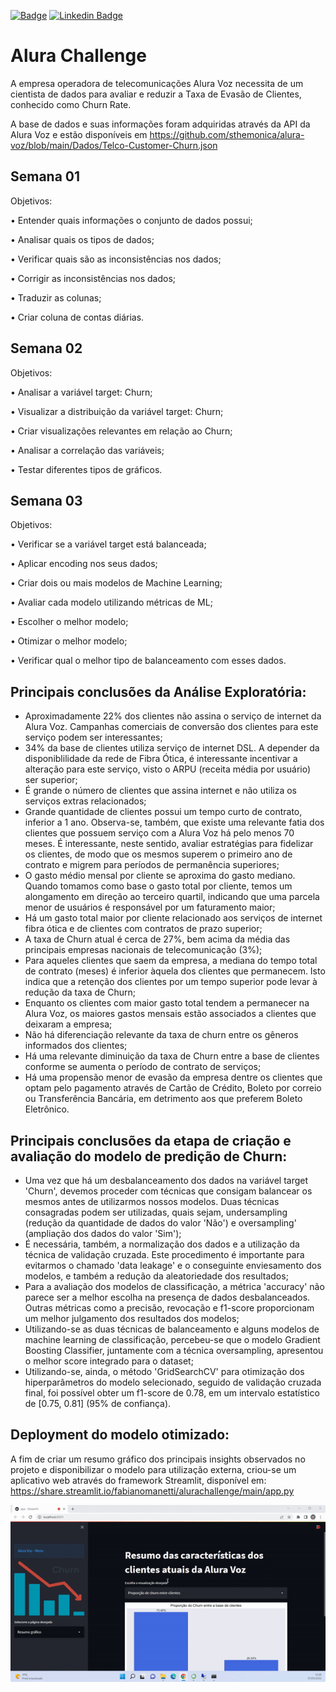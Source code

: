 [![Badge](https://img.shields.io/badge/Author-Fabiano_Manetti-%237159c1?style=flat-square&logo=ghost)](https://github.com/FabianoManetti/) [![Linkedin Badge](https://img.shields.io/badge/LinkedIn-0077B5?style=for-the-badge&logo=linkedin&logoColor=white)](https://www.linkedin.com/in/fabiano-manetti/)

# Alura Challenge
A empresa operadora de telecomunicações Alura Voz necessita de um cientista de dados para avaliar e reduzir a Taxa de Evasão de Clientes, conhecido como Churn Rate.

A base de dados e suas informações foram adquiridas através da API da Alura Voz e estão disponíveis em https://github.com/sthemonica/alura-voz/blob/main/Dados/Telco-Customer-Churn.json

## Semana 01

Objetivos:

•	Entender quais informações o conjunto de dados possui;

•	Analisar quais os tipos de dados;

•	Verificar quais são as inconsistências nos dados;

•	Corrigir as inconsistências nos dados;

•	Traduzir as colunas;

•	Criar coluna de contas diárias.

## Semana 02

Objetivos:

•	Analisar a variável target: Churn;

•	Visualizar a distribuição da variável target: Churn;

•	Criar visualizações relevantes em relação ao Churn;

•	Analisar a correlação das variáveis;

•	Testar diferentes tipos de gráficos.

## Semana 03

Objetivos:

•	Verificar se a variável target está balanceada;

•	Aplicar encoding nos seus dados;

•	Criar dois ou mais modelos de Machine Learning;

•	Avaliar cada modelo utilizando métricas de ML;

•	Escolher o melhor modelo;

•	Otimizar o melhor modelo;

•	Verificar qual o melhor tipo de balanceamento com esses dados.

## Principais conclusões da Análise Exploratória:

 * Aproximadamente 22% dos clientes não assina o serviço de internet da Alura Voz. Campanhas comerciais de conversão dos clientes para este serviço podem ser interessantes;
 * 34% da base de clientes utiliza serviço de internet DSL. A depender da disponiblilidade da rede de Fibra Ótica, é interessante incentivar a alteração para este serviço, visto o ARPU (receita média por usuário) ser superior;
 * É grande o número de clientes que assina internet e não utiliza os serviços extras relacionados;
 * Grande quantidade de clientes possui um tempo curto de contrato, inferior a 1 ano. Observa-se, também, que existe uma relevante fatia dos clientes que possuem serviço com a Alura Voz há pelo menos 70 meses. É interessante, neste sentido, avaliar estratégias para fidelizar os clientes, de modo que os mesmos superem o primeiro ano de contrato e migrem para períodos de permanência superiores;
 * O gasto médio mensal por cliente se aproxima do gasto mediano. Quando tomamos como base o gasto total por cliente, temos um alongamento em direção ao terceiro quartil, indicando que uma parcela menor de usuários é responsável por um faturamento maior;
 * Há um gasto total maior por cliente relacionado aos serviços de internet fibra ótica e de clientes com contratos de prazo superior;
 * A taxa de Churn atual é cerca de 27%, bem acima da média das principais empresas nacionais de telecomunicação (3%);
 * Para aqueles clientes que saem da empresa, a mediana do tempo total de contrato (meses) é inferior àquela dos clientes que permanecem. Isto indica que a retenção dos clientes por um tempo superior pode levar à redução da taxa de Churn;
 * Enquanto os clientes com maior gasto total tendem a permanecer na Alura Voz, os maiores gastos mensais estão associados a clientes que deixaram a empresa;
 * Não há diferenciação relevante da taxa de churn entre os gêneros informados dos clientes;
 * Há uma relevante diminuição da taxa de Churn entre a base de clientes conforme se aumenta o período de contrato de serviços;
 * Há uma propensão menor de evasão da empresa dentre os clientes que optam pelo pagamento através de Cartão de Crédito, Boleto por correio ou Transferência Bancária, em detrimento aos que preferem Boleto Eletrônico.

## Principais conclusões da etapa de criação e avaliação do modelo de predição de Churn:

 * Uma vez que há um desbalanceamento dos dados na variável target 'Churn', devemos proceder com técnicas que consigam balancear os mesmos antes de utilizarmos nossos modelos. Duas técnicas consagradas podem ser utilizadas, quais sejam, undersampling (redução da quantidade de dados do valor 'Não') e oversampling' (ampliação dos dados do valor 'Sim');
 * É necessária, também, a normalização dos dados e a utilização da técnica de validação cruzada. Este procedimento é importante para evitarmos o chamado 'data leakage' e o conseguinte enviesamento dos modelos, e também a redução da aleatoriedade dos resultados;
 * Para a avaliação dos modelos de classificação, a métrica 'accuracy' não parece ser a melhor escolha na presença de dados desbalanceados. Outras métricas como a precisão, revocação e f1-score proporcionam um melhor julgamento dos resultados dos modelos;
 * Utilizando-se as duas técnicas de balanceamento e alguns modelos de machine learning de classificação, percebeu-se que o modelo Gradient Boosting Classifier, juntamente com a técnica oversampling, apresentou o melhor score integrado para o dataset;
 * Utilizando-se, ainda, o método 'GridSearchCV' para otimização dos hiperparâmetros do modelo selecionado, seguido de validação cruzada final, foi possível obter um f1-score de 0.78, em um intervalo estatístico de [0.75, 0.81] (95% de confiança).

## Deployment do modelo otimizado:

A fim de criar um resumo gráfico dos principais insights observados no projeto e disponibilizar o modelo para utilização externa, criou-se um aplicativo web através do framework Streamlit, disponível em: https://share.streamlit.io/fabianomanetti/alurachallenge/main/app.py

![Alt Text](webapp_churn.gif)




